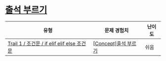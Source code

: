 # [출석 부르기](https://www.codetree.ai/trails/complete/curated-cards/intro-calling-attendance)

|유형|문제 경험치|난이도|
|---|---|---|
|[Trail 1 / 조건문 / if elif elif else 조건문](https://www.codetree.ai/trail-info/novice-low/)|[[Concept]출석 부르기](https://www.codetree.ai/trails/complete/curated-cards/intro-calling-attendance/)|쉬움|

